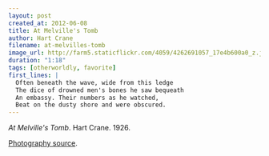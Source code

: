 ```yaml
---
layout: post
created_at: 2012-06-08
title: At Melville's Tomb
author: Hart Crane
filename: at-melvilles-tomb
image_url: http://farm5.staticflickr.com/4059/4262691057_17e4b600a0_z.jpg
duration: "1:18"
tags: [otherworldly, favorite]
first_lines: |
  Often beneath the wave, wide from this ledge
  The dice of drowned men's bones he saw bequeath
  An embassy. Their numbers as he watched,
  Beat on the dusty shore and were obscured.
---
```


_At Melville's Tomb_.  Hart Crane.  1926.

[Photography source](http://www.flickr.com/photos/zanthia/4262691057/).
